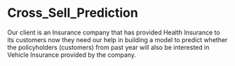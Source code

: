 # Cross_Sell_Prediction
Our client is an Insurance company that has provided Health Insurance to its customers now they need our help in building a model to predict whether the policyholders (customers) from past year will also be interested in Vehicle Insurance provided by the company.
